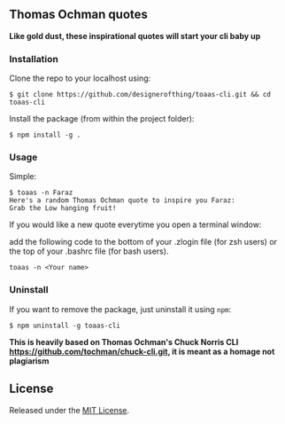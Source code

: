 ## Thomas Ochman quotes

**Like gold dust, these inspirational quotes will start your cli baby up**

### Installation

Clone the repo to your localhost using:

```
$ git clone https://github.com/designerofthing/toaas-cli.git && cd toaas-cli
```

Install the package (from within the project folder):

```
$ npm install -g .
```

### Usage

Simple:

```
$ toaas -n Faraz
Here's a random Thomas Ochman quote to inspire you Faraz:
Grab the Low hanging fruit!
```
If you would like a new quote everytime you open a terminal window:

add the following code to the bottom of your .zlogin file (for zsh users) or the top of your .bashrc file (for bash users).
```
toaas -n <Your name>
```

### Uninstall

If you want to remove the package, just uninstall it using `npm`:

```
$ npm uninstall -g toaas-cli
```

**This is heavily based on Thomas Ochman's Chuck Norris CLI https://github.com/tochman/chuck-cli.git, it is meant as a homage not plagiarism**

License
--------------

Released under the [MIT License](http://opensource.org/licenses/MIT).